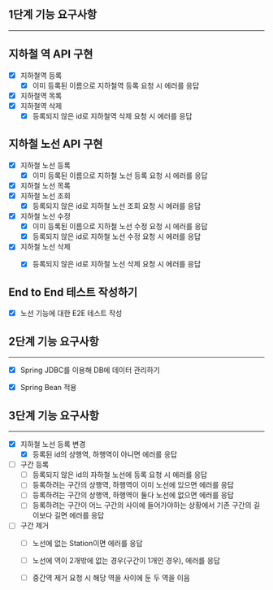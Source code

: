 ## 1단계 기능 요구사항

---

## 지하철 역 API 구현
- [x] 지하철역 등록
    - [x] 이미 등록된 이름으로 지하철역 등록 요청 시 에러를 응답
- [x] 지하철역 목록
- [x] 지하철역 삭제
    - [x] 등록되지 않은 id로 지하철역 삭제 요청 시 에러를 응답

## 지하철 노선 API 구현
- [x] 지하철 노선 등록
    - [x] 이미 등록된 이름으로 지하철 노선 등록 요청 시 에러를 응답
- [x] 지하철 노선 목록
- [x] 지하철 노선 조회
    - [x] 등록되지 않은 id로 지하철 노선 조회 요청 시 에러를 응답
- [X] 지하철 노선 수정
    - [x] 이미 등록된 이름으로 지하철 노선 수정 요청 시 에러를 응답
    - [x] 등록되지 않은 id로 지하철 노선 수정 요청 시 에러를 응답
- [x] 지하철 노선 삭제
    - [x] 등록되지 않은 id로 지하철 노선 삭제 요청 시 에러를 응답


## End to End 테스트 작성하기
- [x] 노선 기능에 대한 E2E 테스트 작성

## 2단계 기능 요구사항

---

- [x] Spring JDBC를 이용해 DB에 데이터 관리하기
- [x] Spring Bean 적용


## 3단계 기능 요구사항

---

- [x] 지하철 노선 등록 변경
    - [x] 등록된 id의 상행역, 하행역이 아니면 에러를 응답
- [ ] 구간 등록
    - [ ] 등록되지 않은 id의 자하철 노선에 등록 요청 시 에러를 응답
    - [ ] 등록하려는 구간의 상행역, 하행역이 이미 노선에 있으면 에러를 응답
    - [ ] 등록하려는 구간의 상행역, 하행역이 둘다 노선에 없으면 에러를 응답
    - [ ] 등록하려는 구간이 어느 구간의 사이에 들어가야하는 상황에서 기존 구간의 길이보다 길면 에러를 응답
- [ ] 구간 제거
    - [ ] 노선에 없는 Station이면 에러를 응답
    - [ ] 노선에 역이 2개밖에 없는 경우(구간이 1개인 경우), 에러를 응답
    - [ ] 중간역 제거 요청 시 해당 역을 사이에 둔 두 역을 이음

